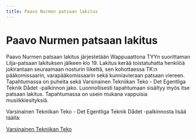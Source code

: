 ```yaml
---
title: Paavo Nurmen patsaan lakitus
---
```

# Paavo Nurmen patsaan lakitus


Paavo Nurmen patsaan lakitus järjestetään Wappuaattona TYYn suorittaman Lilja-patsaan lakituksen jälkeen klo 19. Lakitus kerää toistatuhatta henkilöä jokirantaan seuraamaan nosturin liikettä, sen kohottaessa TK:n pääkomissaarin, varapääkomissaarin sekä kunniavieraan patsaan viereen. Tapahtumassa on puheita sekä Varsinainen Tekniikan Teko - Det Egentliga Teknik Dådet -palkinnon jako. Luonnollisesti tapahtumaan sisältyy myös itse patsaan lakitus. Tapahtumassa on usein mukana vappuisia musiikkiesityksiä.

Varsinainen Tekniikan Teko - Det Egentliga Teknik Dådet -palkinnosta lisää täällä:

[Varsinainen Tekniikan Teko](https://tekniikantekopalkinto.yhdistysavain.fi/)
